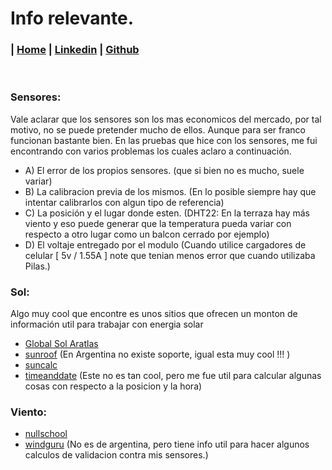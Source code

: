 # Info relevante.

###  | [Home](index.md) | [Linkedin](https://www.linkedin.com/in/jonathan-prado-87b1b628) | [Github](https://github.com/jpradoar/)

<br>

### Sensores:
Vale aclarar que los sensores son los mas economicos del mercado, por tal motivo, no se puede pretender mucho de ellos. Aunque para ser franco funcionan bastante bien. 
En las pruebas que hice con los sensores, me fui encontrando con varios problemas los cuales aclaro a continuación.
* A) El error de los propios sensores. (que si bien no es mucho, suele variar) 
* B) La calibracion previa de los mismos. (En lo posible siempre hay que intentar calibrarlos con algun tipo de referencia)
* C) La posición y el lugar donde esten.  (DHT22: En la terraza hay más viento y eso puede generar que la temperatura pueda variar con respecto a otro lugar como un balcon cerrado por ejemplo)
* D) El voltaje entregado por el modulo (Cuando utilice cargadores de celular [ 5v / 1.55A ] note que tenian menos error que cuando utilizaba Pilas.)



### Sol:
Algo muy cool que encontre es unos sitios que ofrecen un monton de información util para trabajar con energia solar
 * [Global Sol Aratlas](https://globalsolaratlas.info/map?c=-34.573581,-58.449326,11&s=-34.571037,-58.353882&m=site)
 * [sunroof](https://sunroof.withgoogle.com/data-explorer/featured/1/oklahoma-city) (En Argentina no existe soporte, igual esta muy cool !!! )
 * [suncalc](https://www.suncalc.org/#/-34.926,-58.1201,3/2021.09.16/14:46/1/3)
 * [timeanddate](https://www.timeanddate.com/worldclock/sunearth.html) (Este no es tan cool, pero me fue util para calcular algunas cosas con respecto a la posicion y la hora)


### Viento:
 * [nullschool](https://earth.nullschool.net/#current/wind/surface/level/orthographic=-58.80,-35.48,4484/loc=-58.159,-34.786)
 * [windguru](https://www.windguru.cz/803843) (No es de argentina, pero tiene info util para hacer algunos calculos de validacion contra mis sensores.)
